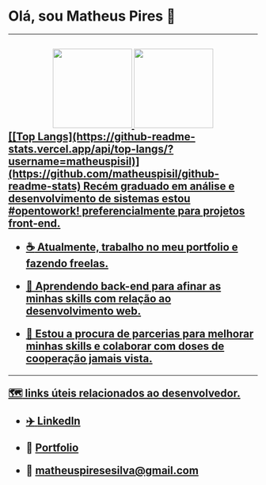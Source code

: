 
<h1>  Olá, sou Matheus Pires  👋 </h1>
<hr>
<h2>
<div align="center">
  <a href="https://github.com/matheuspisil">
  <img height="160em" src="https://github-readme-stats.vercel.app/api?username=matheuspisil&show_icons=true&theme=synthwave_all_commits=true&count_private=true"/>
  <img height="160em" src="https://github-readme-stats.vercel.app/api/top-langs/?username=matheuspisil&layout=compact&langs_count=7&theme=tokyonight"/>
</div>
  [[Top Langs](https://github-readme-stats.vercel.app/api/top-langs/?username=matheuspisil)](https://github.com/matheuspisil/github-readme-stats)
Recém graduado em análise e desenvolvimento de sistemas estou #opentowork! preferencialmente para projetos front-end.<br>
  
- :coffee: Atualmente, trabalho no meu portfolio e fazendo freelas.<br>
  
- 🌱 Aprendendo back-end para afinar as minhas skills com relação ao desenvolvimento web.<br>
  
- 🤝 Estou a procura de parcerias para melhorar minhas skills e colaborar com doses de cooperação jamais vista.<br> 
<hr>

:world_map: links úteis relacionados ao desenvolvedor. 

- :airplane:  [LinkedIn](https://www.linkedin.com/in/matheus-pires-78753586/)

- :crescent_moon: <a href="https://loquacious-hummingbird-b4d3e1.netlify.app/">Portfolio</a>

- :1st_place_medal: matheuspiresesilva@gmail.com

</h2>
